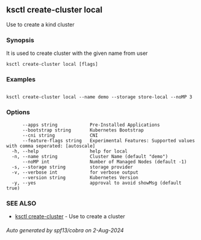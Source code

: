 ## ksctl create-cluster local

Use to create a kind cluster

### Synopsis

It is used to create cluster with the given name from user

```
ksctl create-cluster local [flags]
```

### Examples

```

ksctl create-cluster local --name demo --storage store-local --noMP 3

```

### Options

```
      --apps string            Pre-Installed Applications
      --bootstrap string       Kubernetes Bootstrap
      --cni string             CNI
      --feature-flags string   Experimental Features: Supported values with comma seperated: [autoscale]
  -h, --help                   help for local
  -n, --name string            Cluster Name (default "demo")
      --noMP int               Number of Managed Nodes (default -1)
  -s, --storage string         storage provider
  -v, --verbose int            for verbose output
      --version string         Kubernetes Version
  -y, --yes                    approval to avoid showMsg (default true)
```

### SEE ALSO

* [ksctl create-cluster](ksctl_create-cluster.md)	 - Use to create a cluster

###### Auto generated by spf13/cobra on 2-Aug-2024
